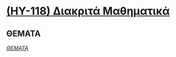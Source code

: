 # [(ΗΥ-118) Διακριτά Μαθηματικά](http://users.ics.forth.gr/~argyros/cs118.html)

## ΘΕΜΑΤΑ
_[ΘΕΜΑΤΑ](https://github.com/keybraker/Computer-Science-Department-Wiki/tree/master/ΜΑΘΗΜΑΤΑ/ΗΥ-118/ΘΕΜΑΤΑ/Themata-454.pdf)_